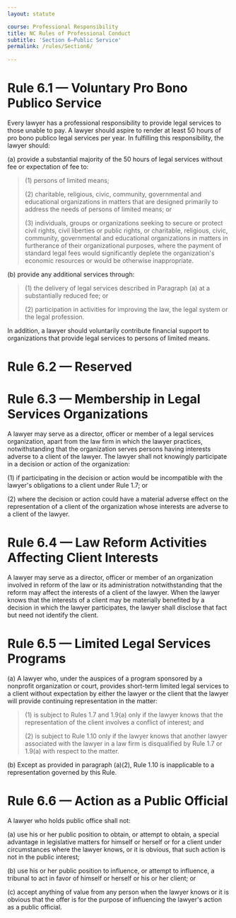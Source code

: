 ```yaml
---
layout: statute

course: Professional Responsibility
title: NC Rules of Professional Conduct 
subtitle: 'Section 6—Public Service'
permalink: /rules/Section6/
    
---
```


# Rule 6.1 — Voluntary Pro Bono Publico Service

Every lawyer has a professional responsibility to provide legal services to those unable to pay. A lawyer should aspire to render at least 50 hours of pro bono publico legal services per year. In fulfilling this responsibility, the lawyer should:

(a)	provide a substantial majority of the 50 hours of legal services without fee or expectation of fee to:

> (1) persons of limited means;
> 
> (2) charitable, religious, civic, community, governmental and educational organizations in matters that are designed primarily to address the needs of persons of limited means; or
> 
> (3) individuals, groups or organizations seeking to secure or protect civil rights, civil liberties or public rights, or charitable, religious, civic, community, governmental and educational organizations in matters in furtherance of their organizational purposes, where the payment of standard legal fees would significantly deplete the organization's economic resources or would be otherwise inappropriate.

(b)	provide any additional services through:

> (1) the delivery of legal services described in Paragraph (a) at a substantially reduced fee; or
> 
> (2) participation in activities for improving the law, the legal system or the legal profession.

In addition, a lawyer should voluntarily contribute financial support to organizations that provide legal services to persons of limited means.

# Rule 6.2 — Reserved

# Rule 6.3 — Membership in Legal Services Organizations

A lawyer may serve as a director, officer or member of a legal services organization, apart from the law firm in which the lawyer practices, notwithstanding that the organization serves persons having interests adverse to a client of the lawyer. The lawyer shall not knowingly participate in a decision or action of the organization:

(1)	if participating in the decision or action would be incompatible with the lawyer's obligations to a client under Rule 1.7; or
> 
(2)	where the decision or action could have a material adverse effect on the representation of a client of the organization whose interests are adverse to a client of the lawyer.

# Rule 6.4 — Law Reform Activities Affecting Client Interests

A lawyer may serve as a director, officer or member of an organization involved in reform of the law or its administration notwithstanding that the reform may affect the interests of a client of the lawyer. When the lawyer knows that the interests of a client may be materially benefited by a decision in which the lawyer participates, the lawyer shall disclose that fact but need not identify the client.

# Rule 6.5 — Limited Legal Services Programs

(a) A lawyer who, under the auspices of a program sponsored by a nonprofit organization or court, provides short-term limited legal services to a client without expectation by either the lawyer or the client that the lawyer will provide continuing representation in the matter:

> (1) is subject to Rules 1.7 and 1.9(a) only if the lawyer knows that the representation of the client involves a conflict of interest; and 
> 
> (2) is subject to Rule 1.10 only if the lawyer knows that another lawyer associated with the lawyer in a law firm is disqualified by Rule 1.7 or 1.9(a) with respect to the matter.

(b) Except as provided in paragraph (a)(2), Rule 1.10 is inapplicable to a representation governed by this Rule.

# Rule 6.6 — Action as a Public Official

A lawyer who holds public office shall not:

(a)	use his or her public position to obtain, or attempt to obtain, a special advantage in legislative matters for himself or herself or for a client under circumstances where the lawyer knows, or it is obvious, that such action is not in the public interest;

(b)	use his or her public position to influence, or attempt to influence, a tribunal to act in favor of himself or herself or his or her client; or

(c)	accept anything of value from any person when the lawyer knows or it is obvious that the offer is for the purpose of influencing the lawyer's action as a public official.
